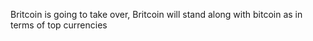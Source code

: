 Britcoin is going to take over, Britcoin will stand along with bitcoin as in terms of top currencies
